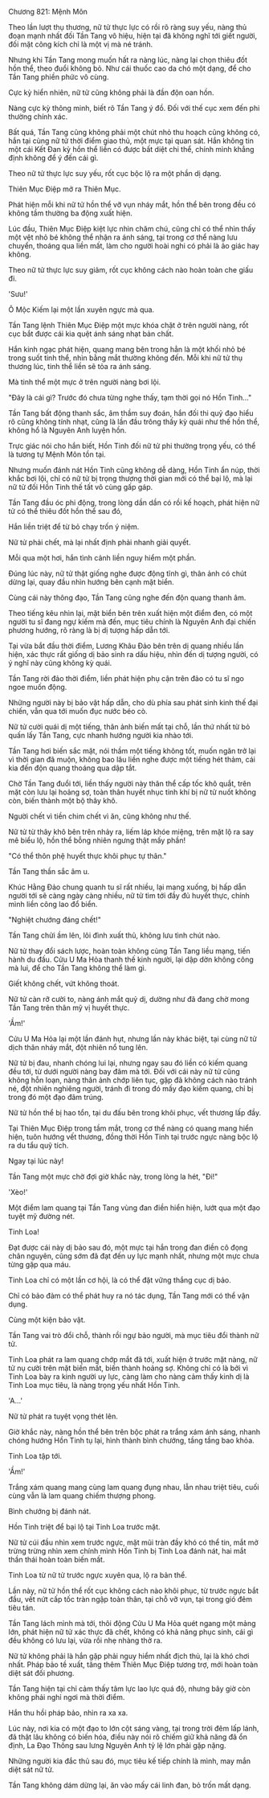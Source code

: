 




Chương 821: Mệnh Môn


Theo lần lượt thụ thương, nữ tử thực lực có rồi rõ ràng suy yếu, nàng thủ đoạn mạnh nhất đối Tần Tang vô hiệu, hiện tại đã không nghĩ tới giết người, đối mặt công kích chỉ là một vị mà né tránh.

Nhưng khi Tần Tang mong muốn hất ra nàng lúc, nàng lại chọn thiêu đốt hồn thể, theo đuổi không bỏ. Như cái thuốc cao da chó một dạng, để cho Tần Tang phiền phức vô cùng.

Cực kỳ hiển nhiên, nữ tử cũng không phải là đần độn oan hồn.

Nàng cực kỳ thông minh, biết rõ Tần Tang ý đồ. Đối với thế cục xem đến phi thường chính xác.

Bất quá, Tần Tang cũng không phải một chút nhỏ thu hoạch cũng không có, hắn tại cùng nữ tử thời điểm giao thủ, một mực tại quan sát. Hắn không tin một cái Kết Đan kỳ hồn thể liền có được bất diệt chi thể, chính mình khẳng định không để ý đến cái gì.

Theo nữ tử thực lực suy yếu, rốt cục bộc lộ ra một phần dị dạng.

Thiên Mục Điệp mở ra Thiên Mục.

Phát hiện mỗi khi nữ tử hồn thể vỡ vụn nháy mắt, hồn thể bên trong đều có không tầm thường ba động xuất hiện.

Lúc đầu, Thiên Mục Điệp kiệt lực nhìn chăm chú, cũng chỉ có thể nhìn thấy một vệt nhỏ bé không thể nhận ra ánh sáng, tại trong cơ thể nàng lưu chuyển, thoáng qua liền mất, làm cho người hoài nghi có phải là ảo giác hay không.

Theo nữ tử thực lực suy giảm, rốt cục không cách nào hoàn toàn che giấu đi.

'Sưu!'

Ô Mộc Kiếm lại một lần xuyên ngực mà qua.

Tần Tang lệnh Thiên Mục Điệp một mực khóa chặt ở trên người nàng, rốt cục bắt được cái kia quệt ánh sáng nhạt bản chất.

Hắn kinh ngạc phát hiện, quang mang bên trong hẳn là một khối nhỏ bé trong suốt tinh thể, nhìn bằng mắt thường không đến. Mỗi khi nữ tử thụ thương lúc, tinh thể liền sẽ tỏa ra ánh sáng.

Mà tinh thể một mực ở trên người nàng bơi lội.

"Đây là cái gì? Trước đó chưa từng nghe thấy, tạm thời gọi nó Hồn Tinh..."

Tần Tang bất động thanh sắc, âm thầm suy đoán, hắn đối thi quỷ đạo hiểu rõ cũng không tính nhạt, cũng là lần đầu trông thấy kỳ quái như thế hồn thể, không hổ là Nguyên Anh luyện hồn.

Trực giác nói cho hắn biết, Hồn Tinh đối nữ tử phi thường trọng yếu, có thể là tương tự Mệnh Môn tồn tại.

Nhưng muốn đánh nát Hồn Tinh cũng không dễ dàng, Hồn Tinh ẩn núp, thời khắc bơi lội, chỉ có nữ tử bị trọng thương thời gian mới có thể bại lộ, mà lại nữ tử đối Hồn Tinh thế tất vô cùng gấp gáp.

Tần Tang đầu óc phi động, trong lòng dần dần có rồi kế hoạch, phát hiện nữ tử có thể thiêu đốt hồn thể sau đó,

Hắn liền triệt để từ bỏ chạy trốn ý niệm.

Nữ tử phải chết, mà lại nhất định phải nhanh giải quyết.

Mỗi qua một hơi, hắn tình cảnh liền nguy hiểm một phần.

Đúng lúc này, nữ tử thật giống nghe được động tĩnh gì, thân ảnh có chút dừng lại, quay đầu nhìn hướng bên cạnh mặt biển.

Cùng cái này thông đạo, Tần Tang cũng nghe đến độn quang thanh âm.

Theo tiếng kêu nhìn lại, mặt biển bên trên xuất hiện một điểm đen, có một người tu sĩ đang ngự kiếm mà đến, mục tiêu chính là Nguyên Anh đại chiến phương hướng, rõ ràng là bị dị tượng hấp dẫn tới.

Tại vừa bắt đầu thời điểm, Lương Khâu Đảo bên trên dị quang nhiều lần hiện, xác thực rất giống dị bảo sinh ra dấu hiệu, nhìn đến dị tượng người, có ý nghĩ này cũng không kỳ quái.

Tần Tang rời đảo thời điểm, liền phát hiện phụ cận trên đảo có tu sĩ ngo ngoe muốn động.

Những người này bị bảo vật hấp dẫn, cho dù phía sau phát sinh kinh thế đại chiến, vẫn qua tới muốn đục nước béo cò.

Nữ tử cười quái dị một tiếng, thân ảnh biến mất tại chỗ, lần thứ nhất từ bỏ quấn lấy Tần Tang, cực nhanh hướng người kia nhào tới.

Tần Tang hơi biến sắc mặt, nói thầm một tiếng không tốt, muốn ngăn trở lại vì thời gian đã muộn, không bao lâu liền nghe được một tiếng hét thảm, cái kia đến độn quang thoáng qua dập tắt.

Chờ Tần Tang đuổi tới, liền thấy người này thân thể cấp tốc khô quắt, trên mặt còn lưu lại hoảng sợ, toàn thân huyết nhục tinh khí bị nữ tử nuốt không còn, biến thành một bộ thây khô.

Người chết vì tiền chim chết vì ăn, cũng không như thế.

Nữ tử từ thây khô bên trên nhảy ra, liếm láp khóe miệng, trên mặt lộ ra say mê biểu lộ, hồn thể bỗng nhiên ngưng thật mấy phần!

"Có thể thôn phệ huyết thực khôi phục tự thân."

Tần Tang thần sắc âm u.

Khúc Hằng Đảo chung quanh tu sĩ rất nhiều, lại mang xuống, bị hấp dẫn người tới sẽ càng ngày càng nhiều, nữ tử tìm tới đầy đủ huyết thực, chính mình liền công lao đổ biển.

"Nghiệt chướng đáng chết!"

Tần Tang chửi ầm lên, lôi đình xuất thủ, không lưu tình chút nào.

Nữ tử thay đổi sách lược, hoàn toàn không cùng Tần Tang liều mạng, tiến hành du đấu. Cửu U Ma Hỏa thanh thế kinh người, lại dập dờn không công mà lui, để cho Tần Tang không thể làm gì.

Giết không chết, vứt không thoát.

Nữ tử càn rỡ cười to, nàng ánh mắt quỷ dị, dường như đã đang chờ mong Tần Tang trên thân mỹ vị huyết thực.

'Ầm!'

Cửu U Ma Hỏa lại một lần đánh hụt, nhưng lần này khác biệt, tại cùng nữ tử dịch thân nháy mắt, đột nhiên nổ tung lên.

Nữ tử bị đau, nhanh chóng lui lại, nhưng ngay sau đó liền có kiếm quang đều tới, từ dưới người nàng bay đâm mà tới. Đối với cái này nữ tử cũng không hỗn loạn, nàng thân ảnh chớp liên tục, gặp đã không cách nào tránh né, đột nhiên nghiêng người, tránh đi trong đó mấy đạo kiếm quang, chỉ bị trong đó một đạo đâm trúng.

Nữ tử hồn thể bị hao tổn, tại du đấu bên trong khôi phục, vết thương lấp đầy.

Tại Thiên Mục Điệp trong tầm mắt, trong cơ thể nàng có quang mang hiển hiện, tuôn hướng vết thương, đồng thời Hồn Tinh tại trước ngực nàng bộc lộ ra du tẩu quỹ tích.

Ngay tại lúc này!

Tần Tang một mực chờ đợi giờ khắc này, trong lòng la hét, "Đi!"

'Xèo!'

Một điểm lam quang tại Tần Tang vùng đan điền hiển hiện, lướt qua một đạo tuyệt mỹ đường nét.

Tinh Loa!

Đạt được cái này dị bảo sau đó, một mực tại hắn trong đan điền cô đọng chân nguyên, cũng sớm đã đạt đến uy lực mạnh nhất, nhưng một mực chưa từng gặp qua máu.

Tinh Loa chỉ có một lần cơ hội, là có thể đặt vững thắng cục dị bảo.

Chỉ có bảo đảm có thể phát huy ra nó tác dụng, Tần Tang mới có thể vận dụng.

Cùng một kiện bảo vật.

Tần Tang vai trò đổi chỗ, thành rồi ngự bảo người, mà mục tiêu đổi thành nữ tử.

Tinh Loa phát ra lam quang chớp mắt đã tới, xuất hiện ở trước mặt nàng, nữ tử nụ cười trên mặt biến mất, biến thành hoảng sợ. Không chỉ có là bởi vì Tinh Loa bày ra kinh người uy lực, càng làm cho nàng cảm thấy kinh dị là Tinh Loa mục tiêu, là nàng trọng yếu nhất Hồn Tinh.

'A...'

Nữ tử phát ra tuyệt vọng thét lên.

Giờ khắc này, nàng hồn thể bên trên bộc phát ra trắng xám ánh sáng, nhanh chóng hướng Hồn Tinh tụ lại, hình thành bình chướng, tầng tầng bao khỏa.

Tinh Loa tập tới.

'Ầm!'

Trắng xám quang mang cùng lam quang đụng nhau, lẫn nhau triệt tiêu, cuối cùng vẫn là lam quang chiếm thượng phong.

Bình chướng bị đánh nát.

Hồn Tinh triệt để bại lộ tại Tinh Loa trước mặt.

Nữ tử cúi đầu nhìn xem trước ngực, mặt mũi tràn đầy khó có thể tin, mắt mở trừng trừng nhìn xem chính mình Hồn Tinh bị Tinh Loa đánh nát, hai mắt thần thái hoàn toàn biến mất.

Tinh Loa từ nữ tử trước ngực xuyên qua, lộ ra bản thể.

Lần này, nữ tử hồn thể rốt cục không cách nào khôi phục, từ trước ngực bắt đầu, vết nứt cấp tốc tràn ngập toàn thân, tại chỗ vỡ vụn, tại trong gió đêm tiêu tán.

Tần Tang lách mình mà tới, thôi động Cửu U Ma Hỏa quét ngang một mảng lớn, phát hiện nữ tử xác thực đã chết, không có khả năng phục sinh, cái gì đều không có lưu lại, vừa rồi nhẹ nhàng thở ra.

Nữ tử không phải là hắn gặp phải nguy hiểm nhất địch thủ, lại là khó chơi nhất. Pháp bảo tề xuất, tăng thêm Thiên Mục Điệp tương trợ, mới hoàn toàn diệt sát đối phương.

Tần Tang hiện tại chỉ cảm thấy tâm lực lao lực quá độ, nhưng bây giờ còn không phải nghỉ ngơi mà thời điểm.

Hắn thu hồi pháp bảo, nhìn ra xa xa.

Lúc này, nơi kia có một đạo to lớn cột sáng vàng, tại trong trời đêm lấp lánh, đã thật lâu không có biến hóa, điều này nói rõ chiếm giữ khả năng đã ổn định, La Đạo Thông sau lưng Nguyên Anh tỷ lệ lớn phải gặp nặng.

Những người kia đắc thủ sau đó, mục tiêu kế tiếp chính là mình, may mắn diệt sát nữ tử.

Tần Tang không dám dừng lại, ăn vào mấy cái linh đan, bỏ trốn mất dạng.





